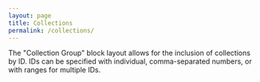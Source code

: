 ```yaml
---
layout: page
title: Collections
permalink: /collections/
---
```


The "Collection Group" block layout allows for the inclusion of collections by
ID. IDs can be specified with individual, comma-separated numbers, or with
ranges for multiple IDs.
